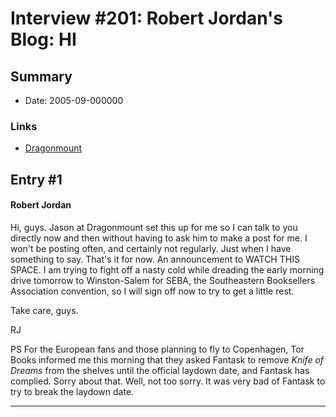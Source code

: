 # Interview #201: Robert Jordan's Blog: HI

## Summary

- Date: 2005-09-000000

### Links

- [Dragonmount](http://www.dragonmount.com/forums/blog/4/entry-320-hi/)


## Entry #1

#### Robert Jordan

Hi, guys. Jason at Dragonmount set this up for me so I can talk to you directly now and then without having to ask him to make a post for me. I won't be posting often, and certainly not regularly. Just when I have something to say. That's it for now. An announcement to WATCH THIS SPACE. I am trying to fight off a nasty cold while dreading the early morning drive tomorrow to Winston-Salem for SEBA, the Southeastern Booksellers Association convention, so I will sign off now to try to get a little rest.

Take care, guys.

RJ

PS For the European fans and those planning to fly to Copenhagen, Tor Books informed me this morning that they asked Fantask to remove
*Knife of Dreams*
from the shelves until the official laydown date, and Fantask has complied. Sorry about that. Well, not too sorry. It was very bad of Fantask to try to break the laydown date.


---

